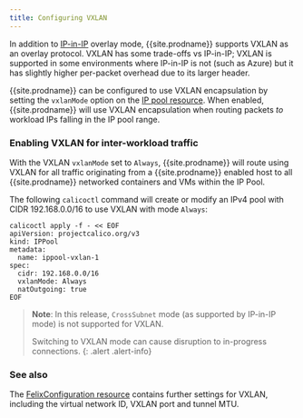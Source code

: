 ```yaml
---
title: Configuring VXLAN
---
```


In addition to [IP-in-IP]({{site.baseurl}}/{{page.version}}/networking/ip-in-ip) overlay mode, {{site.prodname}} supports VXLAN
as an overlay protocol.  VXLAN has some trade-offs vs IP-in-IP; VXLAN is supported in some environments where 
IP-in-IP is not (such as Azure) but it has slightly higher per-packet overhead due to its larger header.

{{site.prodname}} can be configured to use VXLAN encapsulation by setting the `vxlanMode` option
on the [IP pool resource]({{site.baseurl}}/{{page.version}}/reference/calicoctl/resources/ippool).
When enabled, {{site.prodname}} will use VXLAN encapsulation when routing packets *to*
workload IPs falling in the IP pool range.

### Enabling VXLAN for inter-workload traffic

With the VXLAN `vxlanMode` set to `Always`, {{site.prodname}} will route using VXLAN for
all traffic originating from a {{site.prodname}} enabled host to all {{site.prodname}} networked containers
and VMs within the IP Pool.

The following `calicoctl` command will create or modify an IPv4 pool with
CIDR 192.168.0.0/16 to use VXLAN with mode `Always`:

```
calicoctl apply -f - << EOF
apiVersion: projectcalico.org/v3
kind: IPPool
metadata:
  name: ippool-vxlan-1
spec:
  cidr: 192.168.0.0/16
  vxlanMode: Always
  natOutgoing: true
EOF
```

> **Note**: In this release, `CrossSubnet` mode (as supported by IP-in-IP mode) is not supported for VXLAN.
>
> Switching to VXLAN mode can cause disruption to in-progress connections.
{: .alert .alert-info}

### See also

The [FelixConfiguration resource]({{site.baseurl}}/{{page.version}}/reference/calicoctl/resources/felixconfig) contains 
further settings for VXLAN, including the virtual network ID, VXLAN port and tunnel MTU.

